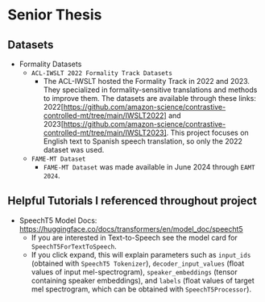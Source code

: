 # Senior Thesis

## Datasets
- Formality Datasets
    - `ACL-IWSLT 2022 Formality Track Datasets`
        - The ACL-IWSLT hosted the Formality Track in 2022 and 2023. They specialized in formality-sensitive translations and methods to improve them. The datasets are available through these links: 2022[https://github.com/amazon-science/contrastive-controlled-mt/tree/main/IWSLT2022] and 2023[https://github.com/amazon-science/contrastive-controlled-mt/tree/main/IWSLT2023]. This project focuses on English text to Spanish speech translation, so only the 2022 dataset was used.
    - `FAME-MT Dataset`
        - `FAME-MT Dataset` was made available in June 2024 through `EAMT 2024`. 


## Helpful Tutorials I referenced throughout project
- SpeechT5 Model Docs: https://huggingface.co/docs/transformers/en/model_doc/speecht5
    - If you are interested in Text-to-Speech see the model card for `SpeechT5ForTextToSpeech`.
    - If you click expand, this will explain parameters such as `input_ids` (obtained with `SpeechT5 Tokenizer`), `decoder_input_values` (float values of input mel-spectrogram), `speaker_embeddings` (tensor containing speaker embeddings), and `labels` (float values of target mel spectrogram, which can be obtained with `SpeechT5Processor`).
